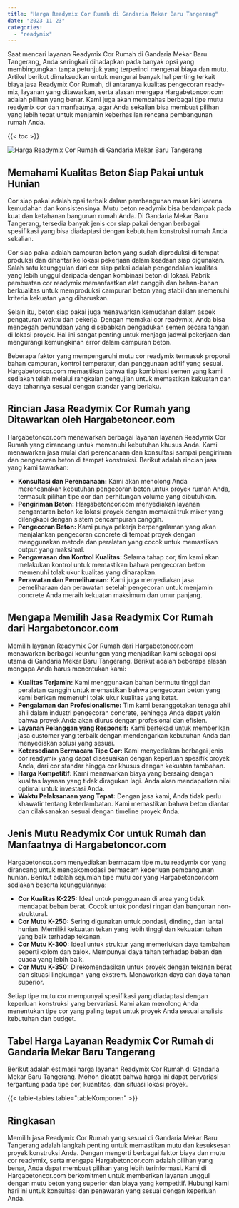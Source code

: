 ```yaml
---
title: "Harga Readymix Cor Rumah di Gandaria Mekar Baru Tangerang"
date: "2023-11-23"
categories: 
  - "readymix"
---
```



Saat mencari layanan Readymix Cor Rumah di Gandaria Mekar Baru Tangerang, Anda seringkali dihadapkan pada banyak opsi yang membingungkan tanpa petunjuk yang terperinci mengenai biaya dan mutu. Artikel berikut dimaksudkan untuk mengurai banyak hal penting terkait biaya jasa Readymix Cor Rumah, di antaranya kualitas pengecoran ready-mix, layanan yang ditawarkan, serta alasan mengapa Hargabetoncor.com adalah pilihan yang benar. Kami juga akan membahas berbagai tipe mutu readymix cor dan manfaatnya, agar Anda sekalian bisa membuat pilihan yang lebih tepat untuk menjamin keberhasilan rencana pembangunan rumah Anda.

{{< toc >}}

![Harga Readymix Cor Rumah di Gandaria Mekar Baru Tangerang](https://hargareadymixid.github.io/hbc/readymix-hbc%20(35).png)

## Memahami Kualitas Beton Siap Pakai untuk Hunian

Cor siap pakai adalah opsi terbaik dalam pembangunan masa kini karena kemudahan dan konsistensinya. Mutu beton readymix bisa berdampak pada kuat dan ketahanan bangunan rumah Anda. Di Gandaria Mekar Baru Tangerang, tersedia banyak jenis cor siap pakai dengan berbagai spesifikasi yang bisa diadaptasi dengan kebutuhan konstruksi rumah Anda sekalian.

Cor siap pakai adalah campuran beton yang sudah diproduksi di tempat produksi dan dihantar ke lokasi pekerjaan dalam keadaan siap digunakan. Salah satu keunggulan dari cor siap pakai adalah pengendalian kualitas yang lebih unggul daripada dengan kombinasi beton di lokasi. Pabrik pembuatan cor readymix memanfaatkan alat canggih dan bahan-bahan berkualitas untuk memproduksi campuran beton yang stabil dan memenuhi kriteria kekuatan yang diharuskan.

Selain itu, beton siap pakai juga menawarkan kemudahan dalam aspek pengaturan waktu dan pekerja. Dengan memakai cor readymix, Anda bisa mencegah penundaan yang disebabkan pengadukan semen secara tangan di lokasi proyek. Hal ini sangat penting untuk menjaga jadwal pekerjaan dan mengurangi kemungkinan error dalam campuran beton.

Beberapa faktor yang mempengaruhi mutu cor readymix termasuk proporsi bahan campuran, kontrol temperatur, dan penggunaan aditif yang sesuai. Hargabetoncor.com memastikan bahwa tiap kombinasi semen yang kami sediakan telah melalui rangkaian pengujian untuk memastikan kekuatan dan daya tahannya sesuai dengan standar yang berlaku.

## Rincian Jasa Readymix Cor Rumah yang Ditawarkan oleh Hargabetoncor.com

Hargabetoncor.com menawarkan berbagai layanan layanan Readymix Cor Rumah yang dirancang untuk memenuhi kebutuhan khusus Anda. Kami menawarkan jasa mulai dari perencanaan dan konsultasi sampai pengiriman dan pengecoran beton di tempat konstruksi. Berikut adalah rincian jasa yang kami tawarkan:

- **Konsultasi dan Perencanaan:** Kami akan menolong Anda merencanakan kebutuhan pengecoran beton untuk proyek rumah Anda, termasuk pilihan tipe cor dan perhitungan volume yang dibutuhkan.
- **Pengiriman Beton:** Hargabetoncor.com menyediakan layanan pengantaran beton ke lokasi proyek dengan memakai truk mixer yang dilengkapi dengan sistem pencampuran canggih.
- **Pengecoran Beton:** Kami punya pekerja berpengalaman yang akan menjalankan pengecoran concrete di tempat proyek dengan menggunakan metode dan peralatan yang cocok untuk memastikan output yang maksimal.
- **Pengawasan dan Kontrol Kualitas:** Selama tahap cor, tim kami akan melakukan kontrol untuk memastikan bahwa pengecoran beton memenuhi tolak ukur kualitas yang diharapkan.
- **Perawatan dan Pemeliharaan:** Kami juga menyediakan jasa pemeliharaan dan perawatan setelah pengecoran untuk menjamin concrete Anda meraih kekuatan maksimum dan umur panjang.

## Mengapa Memilih Jasa Readymix Cor Rumah dari Hargabetoncor.com

Memilih layanan Readymix Cor Rumah dari Hargabetoncor.com menawarkan berbagai keuntungan yang menjadikan kami sebagai opsi utama di Gandaria Mekar Baru Tangerang. Berikut adalah beberapa alasan mengapa Anda harus menentukan kami:

- **Kualitas Terjamin:** Kami menggunakan bahan bermutu tinggi dan peralatan canggih untuk memastikan bahwa pengecoran beton yang kami berikan memenuhi tolak ukur kualitas yang ketat.
- **Pengalaman dan Profesionalisme:** Tim kami beranggotakan tenaga ahli ahli dalam industri pengecoran concrete, sehingga Anda dapat yakin bahwa proyek Anda akan diurus dengan profesional dan efisien.
- **Layanan Pelanggan yang Responsif:** Kami bertekad untuk memberikan jasa customer yang terbaik dengan mendengarkan kebutuhan Anda dan menyediakan solusi yang sesuai.
- **Ketersediaan Bermacam Tipe Cor:** Kami menyediakan berbagai jenis cor readymix yang dapat disesuaikan dengan keperluan spesifik proyek Anda, dari cor standar hingga cor khusus dengan kekuatan tambahan.
- **Harga Kompetitif:** Kami menawarkan biaya yang bersaing dengan kualitas layanan yang tidak diragukan lagi. Anda akan mendapatkan nilai optimal untuk investasi Anda.
- **Waktu Pelaksanaan yang Tepat:** Dengan jasa kami, Anda tidak perlu khawatir tentang keterlambatan. Kami memastikan bahwa beton diantar dan dilaksanakan sesuai dengan timeline proyek Anda.

## Jenis Mutu Readymix Cor untuk Rumah dan Manfaatnya di Hargabetoncor.com

Hargabetoncor.com menyediakan bermacam tipe mutu readymix cor yang dirancang untuk mengakomodasi bermacam keperluan pembangunan hunian. Berikut adalah sejumlah tipe mutu cor yang Hargabetoncor.com sediakan beserta keunggulannya:

- **Cor Kualitas K-225:** Ideal untuk penggunaan di area yang tidak mendapat beban berat. Cocok untuk pondasi ringan dan bangunan non-struktural.
- **Cor Mutu K-250:** Sering digunakan untuk pondasi, dinding, dan lantai hunian. Memiliki kekuatan tekan yang lebih tinggi dan kekuatan tahan yang baik terhadap tekanan.
- **Cor Mutu K-300:** Ideal untuk struktur yang memerlukan daya tambahan seperti kolom dan balok. Mempunyai daya tahan terhadap beban dan cuaca yang lebih baik.
- **Cor Mutu K-350:** Direkomendasikan untuk proyek dengan tekanan berat dan situasi lingkungan yang ekstrem. Menawarkan daya dan daya tahan superior.

Setiap tipe mutu cor mempunyai spesifikasi yang diadaptasi dengan keperluan konstruksi yang bervariasi. Kami akan menolong Anda menentukan tipe cor yang paling tepat untuk proyek Anda sesuai analisis kebutuhan dan budget.

## Tabel Harga Layanan Readymix Cor Rumah di Gandaria Mekar Baru Tangerang

Berikut adalah estimasi harga layanan Readymix Cor Rumah di Gandaria Mekar Baru Tangerang. Mohon dicatat bahwa harga ini dapat bervariasi tergantung pada tipe cor, kuantitas, dan situasi lokasi proyek.

{{< table-tables table="tableKomponen" >}}

## Ringkasan

Memilih jasa Readymix Cor Rumah yang sesuai di Gandaria Mekar Baru Tangerang adalah langkah penting untuk memastikan mutu dan kesuksesan proyek konstruksi Anda. Dengan mengerti berbagai faktor biaya dan mutu cor readymix, serta mengapa Hargabetoncor.com adalah pilihan yang benar, Anda dapat membuat pilihan yang lebih terinformasi. Kami di Hargabetoncor.com berkomitmen untuk memberikan layanan unggul dengan mutu beton yang superior dan biaya yang kompetitif. Hubungi kami hari ini untuk konsultasi dan penawaran yang sesuai dengan keperluan Anda.
